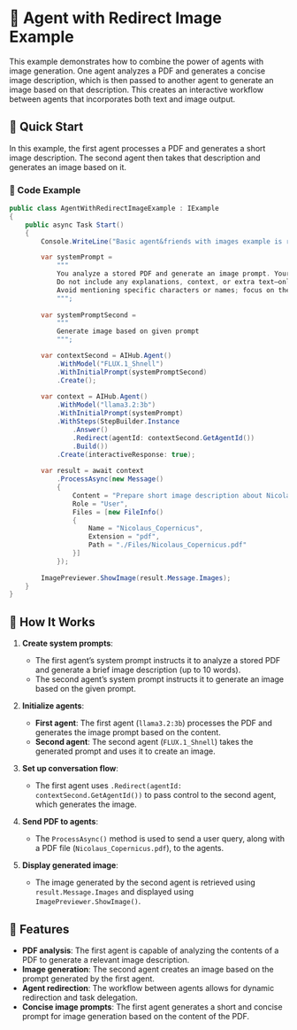# 📂 Agent with Redirect Image Example

This example demonstrates how to combine the power of agents with image generation. One agent analyzes a PDF and generates a concise image description, which is then passed to another agent to generate an image based on that description. This creates an interactive workflow between agents that incorporates both text and image output.

## 🚀 Quick Start

In this example, the first agent processes a PDF and generates a short image description. The second agent then takes that description and generates an image based on it.

### 📝 Code Example

```csharp
public class AgentWithRedirectImageExample : IExample
{
    public async Task Start()
    {
        Console.WriteLine("Basic agent&friends with images example is running!");

        var systemPrompt =
            """
            You analyze a stored PDF and generate an image prompt. Your output must be a single prompt with a maximum of 10 words.
            Do not include any explanations, context, or extra text—only the prompt itself.
            Avoid mentioning specific characters or names; focus on the topic and context.
            """;
        
        var systemPromptSecond =
            """
            Generate image based on given prompt
            """;

        var contextSecond = AIHub.Agent()
            .WithModel("FLUX.1_Shnell")
            .WithInitialPrompt(systemPromptSecond)
            .Create();
        
        var context = AIHub.Agent()
            .WithModel("llama3.2:3b")
            .WithInitialPrompt(systemPrompt)
            .WithSteps(StepBuilder.Instance
                .Answer()
                .Redirect(agentId: contextSecond.GetAgentId())
                .Build())
            .Create(interactiveResponse: true);
        
        var result = await context
            .ProcessAsync(new Message()
            {
                Content = "Prepare short image description about Nicolaus Copernicus. Dont mention name, try to focus on topic and context",
                Role = "User",
                Files = [new FileInfo()
                {
                    Name = "Nicolaus_Copernicus",
                    Extension = "pdf",
                    Path = "./Files/Nicolaus_Copernicus.pdf"
                }]
            });
        
        ImagePreviewer.ShowImage(result.Message.Images);
    }
}
```

## 🔹 How It Works
1. **Create system prompts**:
   - The first agent’s system prompt instructs it to analyze a stored PDF and generate a brief image description (up to 10 words).
   - The second agent’s system prompt instructs it to generate an image based on the given prompt.

2. **Initialize agents**:
   - **First agent**: The first agent (`llama3.2:3b`) processes the PDF and generates the image prompt based on the content.
   - **Second agent**: The second agent (`FLUX.1_Shnell`) takes the generated prompt and uses it to create an image.

3. **Set up conversation flow**:
   - The first agent uses `.Redirect(agentId: contextSecond.GetAgentId())` to pass control to the second agent, which generates the image.

4. **Send PDF to agents**:
   - The `ProcessAsync()` method is used to send a user query, along with a PDF file (`Nicolaus_Copernicus.pdf`), to the agents.
   
5. **Display generated image**:
   - The image generated by the second agent is retrieved using `result.Message.Images` and displayed using `ImagePreviewer.ShowImage()`.

## 🔧 Features
- **PDF analysis**: The first agent is capable of analyzing the contents of a PDF to generate a relevant image description.
- **Image generation**: The second agent creates an image based on the prompt generated by the first agent.
- **Agent redirection**: The workflow between agents allows for dynamic redirection and task delegation.
- **Concise image prompts**: The first agent generates a short and concise prompt for image generation based on the content of the PDF.
